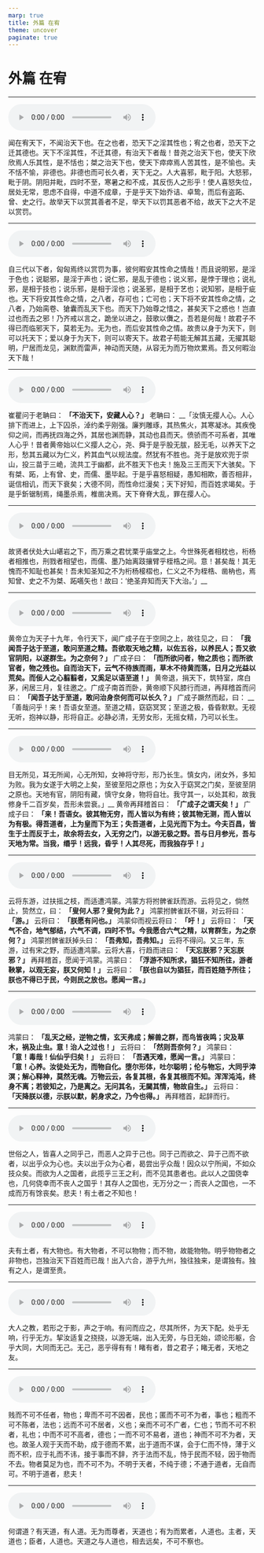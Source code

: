 ```yaml
---
marp: true
title: 外篇 在宥
theme: uncover
paginate: true
---
```


# 外篇 在宥

---

![](assets/audios/12/1.mp3)

闻在宥天下，不闻治天下也。在之也者，恐天下之淫其性也；宥之也者，恐天下之迁其德也。天下不淫其性，不迁其德，有治天下者哉！昔尧之治天下也，使天下欣欣焉人乐其性，是不恬也；桀之治天下也，使天下瘁瘁焉人苦其性，是不愉也。夫不恬不愉，非德也。非德也而可长久者，天下无之。人大喜邪，毗于阳。大怒邪，毗于阴。阴阳并毗，四时不至，寒暑之和不成，其反伤人之形乎！使人喜怒失位，居处无常，思虑不自得，中道不成章，于是乎天下始乔诘、卓鸷，而后有盗跖、曾、史之行。故举天下以赏其善者不足，举天下以罚其恶者不给，故天下之大不足以赏罚。

---

![](assets/audios/12/2.mp3)

自三代以下者，匈匈焉终以赏罚为事，彼何暇安其性命之情哉！而且说明邪，是淫于色也；说聪邪，是淫于声也；说仁邪，是乱于德也；说义邪，是悖于理也；说礼邪，是相于技也；说乐邪，是相于淫也；说圣邪，是相于艺也；说知邪，是相于疵也。天下将安其性命之情，之八者，存可也；亡可也；天下将不安其性命之情，之八者，乃始脔卷、獊囊而乱天下也。而天下乃始尊之惜之，甚矣天下之惑也！岂直过也而去之邪！乃齐戒以言之，跪坐以进之，鼓歌以儛之，吾若是何哉！故君子不得已而临邪天下，莫若无为。无为也，而后安其性命之情。故贵以身于为天下，则可以托天下；爱以身于为天下，则可以寄天下。故君子苟能无解其五藏，无擢其聪明，尸居而龙见，渊默而雷声，神动而天随，从容无为而万物炊累焉。吾又何暇治天下哉！

---

![](assets/audios/12/3.mp3)

崔瞿问于老聃曰： __「不治天下，安藏人心？」__ 老聃曰： __「汝慎无撄人心。人心排下而进上，上下囚杀，淖约柔乎刚强。廉刿雕琢，其热焦火，其寒凝冰。其疾俛仰之间，而再抚四海之外，其居也渊而静，其动也县而天。偾骄而不可系者，其唯人心乎！昔者黄帝始以仁义撄人之心，尧、舜于是乎股无胈，胫无毛，以养天下之形，愁其五藏以为仁义，矜其血气以规法度。然犹有不胜也。尧于是放欢兜于崇山，投三苗于三峗，流共工于幽都，此不胜天下也夫！施及三王而天下大骇矣。下有桀、跖，上有曾、史，而儒、墨毕起。于是乎喜怒相疑，愚知相欺，善否相非，诞信相讥，而天下衰矣；大德不同，而性命烂漫矣；天下好知，而百姓求竭矣。于是乎釿锯制焉，绳墨杀焉，椎凿决焉。天下脊脊大乱，罪在撄人心。

---

![](assets/audios/12/4.mp3)

故贤者伏处大山嵁岩之下，而万乘之君忧栗乎庙堂之上。今世殊死者相枕也，桁杨者相推也，刑戮者相望也，而儒、墨乃始离跂攘臂乎桎梏之间。意！甚矣哉！其无愧而不知耻也甚矣！吾未知圣知之不为桁杨椄槢也，仁义之不为桎梏、凿枘也，焉知曾、史之不为桀、跖嚆矢也！故曰：‘绝圣弃知而天下大治。’」__ 

---

![](assets/audios/12/5.mp3)

黄帝立为天子十九年，令行天下，闻广成子在于空同之上，故往见之，曰： __「我闻吾子达于至道，敢问至道之精。吾欲取天地之精，以佐五谷，以养民人；吾又欲官阴阳，以遂群生。为之奈何？」__ 广成子曰： __「而所欲问者，物之质也；而所欲官者，物之残也。自而治天下，云气不待族而雨，草木不待黄而落，日月之光益以荒矣。而佞人之心翦翦者，又奚足以语至道！」__ 黄帝退，捐天下，筑特室，席白茅，闲居三月，复往邀之。广成子南首而卧，黄帝顺下风膝行而进，再拜稽首而问曰： __「闻吾子达于至道，敢问治身奈何而可以长久？」__ 广成子蹶然而起，曰： __「善哉问乎！来！吾语女至道。至道之精，窈窈冥冥；至道之极，昏昏默默。无视无听，抱神以静，形将自正。必静必清，无劳女形，无摇女精，乃可以长生。

---

![](assets/audios/12/6.mp3)

目无所见，耳无所闻，心无所知，女神将守形，形乃长生。慎女内，闭女外，多知为败。我为女遂于大明之上矣，至彼至阳之原也；为女入于窈冥之门矣，至彼至阴之原也。天地有官，阴阳有藏，慎守女身，物将自壮。我守其一，以处其和，故我修身千二百岁矣，吾形未尝衰。」__ 黄帝再拜稽首曰： __「广成子之谓天矣！」__ 广成子曰： __「来！吾语女。彼其物无穷，而人皆以为有终；彼其物无测，而人皆以为有极。得吾道者，上为皇而下为王；失吾道者，上见光而下为土。今夫百昌，皆生于土而反于土，故余将去女，入无穷之门，以游无极之野。吾与日月参光，吾与天地为常。当我，缗乎！远我，昏乎！人其尽死，而我独存乎！」__ 

---

![](assets/audios/12/7.mp3)

云将东游，过扶摇之枝，而适遭鸿蒙。鸿蒙方将拊髀雀跃而游。云将见之，倘然止，贽然立，曰： __「叟何人邪？叟何为此？」__ 鸿蒙拊髀雀跃不辍，对云将曰： __「游。」__ 云将曰： __「朕愿有问也。」__ 鸿蒙仰而视云将曰： __「吁！」__ 云将曰： __「天气不合，地气郁结，六气不调，四时不节。今我愿合六气之精，以育群生，为之奈何？」__ 鸿蒙拊髀雀跃掉头曰： __「吾弗知，吾弗知。」__ 云将不得问。又三年，东游，过有宋之野，而适遭鸿蒙。云将大喜，行趋而进曰： __「天忘朕邪？天忘朕邪？」__ 再拜稽首，愿闻于鸿蒙。鸿蒙曰： __「浮游不知所求，猖狂不知所往，游者鞅掌，以观无妄，朕又何知！」__ 云将曰： __「朕也自以为猖狂，而百姓随予所往；朕也不得已于民，今则民之放也。愿闻一言。」__ 

---

![](assets/audios/12/8.mp3)

鸿蒙曰： __「乱天之经，逆物之情，玄天弗成；解兽之群，而鸟皆夜鸣；灾及草木，祸及止虫。意！治人之过也！」__ 云将曰： __「然则吾奈何？」__ 鸿蒙曰： __「意！毒哉！仙仙乎归矣！」__ 云将曰： __「吾遇天难，愿闻一言。」__ 鸿蒙曰： __「意！心养。汝徒处无为，而物自化。堕尔形体，吐尔聪明；伦与物忘，大同乎涬溟；解心释神，莫然无魂。万物云云，各复其根，各复其根而不知。浑浑沌沌，终身不离；若彼知之，乃是离之。无问其名，无闚其情，物故自生。」__ 云将曰： __「天降朕以德，示朕以默，躬身求之，乃今也得。」__ 再拜稽首，起辞而行。

---

![](assets/audios/12/9.mp3)

世俗之人，皆喜人之同乎己，而恶人之异于己也。同于己而欲之、异于己而不欲者，以出乎众为心也。夫以出于众为心者，曷尝出乎众哉！因众以宁所闻，不如众技众矣。而欲为人之国者，此揽乎三王之利，而不见其患者也。此以人之国侥幸也，几何侥幸而不丧人之国乎！其存人之国也，无万分之一；而丧人之国也，一不成而万有馀丧矣。悲夫！有土者之不知也！

---

![](assets/audios/12/10.mp3)

夫有土者，有大物也。有大物者，不可以物物；而不物，故能物物。明乎物物者之非物也，岂独治天下百姓而已哉！出入六合，游乎九州，独往独来，是谓独有。独有之人，是谓至贵。

---

![](assets/audios/12/11.mp3)

大人之教，若形之于影，声之于响。有问而应之，尽其所怀，为天下配。处乎无响，行乎无方。挈汝适复之挠挠，以游无端，出入无旁，与日无始，颂论形躯，合乎大同，大同而无己。无己，恶乎得有有！睹有者，昔之君子；睹无者，天地之友。

---

![](assets/audios/12/12.mp3)

贱而不可不任者，物也；卑而不可不因者，民也；匿而不可不为者，事也；粗而不可不陈者，法也；远而不可不居者，义也；亲而不可不广者，仁也；节而不可不积者，礼也；中而不可不高者，德也；一而不可不易者，道也；神而不可不为者，天也。故圣人观于天而不助，成于德而不累，出于道而不谋，会于仁而不恃，薄于义而不积，应于礼而不讳，接于事而不辞，齐于法而不乱，恃于民而不轻，因于物而不去。物者莫足为也，而不可不为。不明于天者，不纯于德；不通于道者，无自而可。不明于道者，悲夫！

---

![](assets/audios/12/13.mp3)

何谓道？有天道，有人道。无为而尊者，天道也；有为而累者，人道也。主者，天道也；臣者，人道也。天道之与人道也，相去远矣，不可不察也。